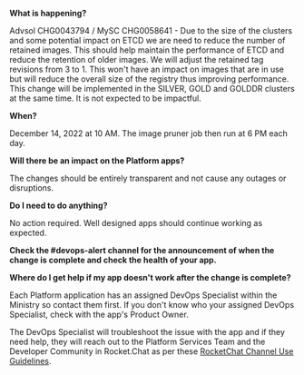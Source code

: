 **What is happening?**

Advsol CHG0043794 / MySC CHG0058641 - Due to the size of the clusters and some potential impact on ETCD we are need to reduce the number of retained images. This should help maintain the performance of ETCD and reduce the retention of older images. We will adjust the retained tag revisions from 3 to 1. This won't have an impact on images that are in use but will reduce the overall size of the registry thus improving performance. This change will be implemented in the SILVER, GOLD and GOLDDR clusters at the same time. It is not expected to be impactful.

**When?**

December 14, 2022 at 10 AM. The image pruner job then run at 6 PM each day.

**Will there be an impact on the Platform apps?**

The changes should be entirely transparent and not cause any outages or disruptions.

**Do I need to do anything?**

No action required. Well designed apps should continue working as expected.

**Check the #devops-alert channel for the announcement of when the change is complete and check the health of your app.**

**Where do I get help if my app doesn't work after the change is complete?**

Each Platform application has an assigned DevOps Specialist within the Ministry so contact them first. If you don't know who your assigned DevOps Specialist, check with the app's Product Owner.

The DevOps Specialist will troubleshoot the issue with the app and if they need help, they will reach out to the Platform Services Team and the Developer Community in Rocket.Chat as per these [RocketChat Channel Use Guidelines](
https://developer.gov.bc.ca/Getting-human-support-for-issues-not-covered-by-devops-requests).
